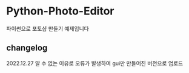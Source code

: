 # Python-Photo-Editor
파이썬으로 포토샵 만들기 예제입니다

## changelog
2022.12.27 알 수 없는 이유로 오류가 발생하여 gui만 만들어진 버전으로 업로드
